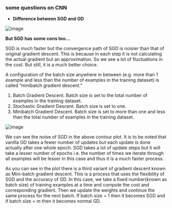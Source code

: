 ### __some questions on CNN__

- __Difference between SGD and GD__

![image](https://user-images.githubusercontent.com/51910127/132727548-abaac1ec-7308-4e7a-840e-bceb72079bbe.png)

__But SGD has some cons too…__

SGD is much faster but the convergence path of SGD is noisier than that of original gradient descent. This is because in each step it is not calculating the actual gradient but an approximation. So we see a lot of fluctuations in the cost. But still, it is a much better choice.

A configuration of the batch size anywhere in between (e.g. more than 1 example and less than the number of examples in the training dataset) is called “minibatch gradient descent.”

1. Batch Gradient Descent. Batch size is set to the total number of examples in the training dataset.
2. Stochastic Gradient Descent. Batch size is set to one.
3. Minibatch Gradient Descent. Batch size is set to more than one and less than the total number of examples in the training dataset.

![image](https://user-images.githubusercontent.com/51910127/132750911-7a298c3d-4513-411e-a237-d91dfedc2e2f.png)

We can see the noise of SGD in the above contour plot. It is to be noted that vanilla GD takes a fewer number of updates but each update is done actually after one whole epoch. SGD takes a lot of update steps but it will take a lesser number of epochs i.e. the number of times we iterate through all examples will be lesser in this case and thus it is a much faster process.

As you can see in the plot there is a third variant of gradient descent known as Mini-batch gradient descent. This is a process that uses the flexibility of SGD and the accuracy of GD. In this case, we take a fixed number(known as batch size) of training examples at a time and compute the cost and corresponding gradient. Then we update the weights and continue the same process for the next batch. If batch size = 1 then it becomes SGD and if batch size = m then it becomes normal GD.
